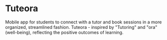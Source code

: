 # Tuteora
Mobile app for students to connect with a tutor and book sessions in a more organized, streamlined fashion. Tuteora - inspired by "Tutoring" and "ora" (well-being), reflecting the positive outcomes of learning.
